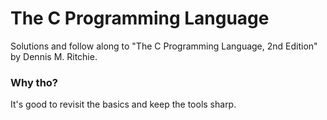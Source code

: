 # The C Programming Language

Solutions and follow along to "The C Programming Language, 2nd Edition" by Dennis M. Ritchie.

### Why tho?

It's good to revisit the basics and keep the tools sharp.
